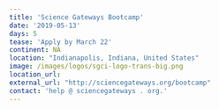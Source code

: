 ```yaml
---
title: 'Science Gateways Bootcamp'
date: '2019-05-13'
days: 5
tease: 'Apply by March 22'
continent: NA
location: "Indianapolis, Indiana, United States"
image: /images/logos/sgci-logo-trans-big.png
location_url: 
external_url: "http://sciencegateways.org/bootcamp"
contact: 'help @ sciencegateways . org.'
---
```

